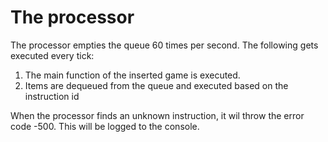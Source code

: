 # The processor

The processor empties the queue 60 times per second. The following gets
executed every tick:

1. The main function of the inserted game is executed.
2. Items are dequeued from the queue and executed based on the instruction id

When the processor finds an unknown instruction, it wil throw the error code -500.
This will be logged to the console.
